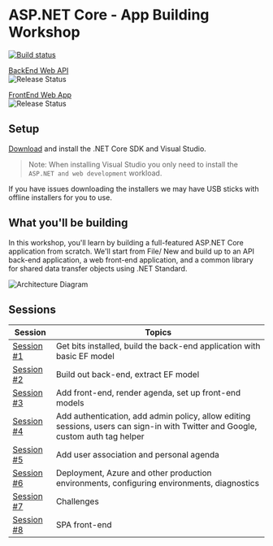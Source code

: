 # ASP.NET Core - App Building Workshop

<a href="https://dotnetfoundation.visualstudio.com/AspNetCoreWorkshop/_build/latest?definitionId=30">![Build status](https://dotnetfoundation.visualstudio.com/AspNetCoreWorkshop/_apis/build/status/ASP.NET%20Workshop-ASP.NET%20Core-CI-import)</a>

[BackEnd Web API](https://aspnetcorews-backend.azurewebsites.net)<br/> ![Release Status](https://dotnetfoundation.vsrm.visualstudio.com/_apis/public/Release/badge/a68bc2e9-c4e7-4af9-80a5-2cfdbcb4805f/1/2)

[FrontEnd Web App](https://aspnetcorews-frontend.azurewebsites.net)
<br/>![Release Status](https://msft-shayne.vsrm.visualstudio.com/_apis/public/Release/badge/6bb14994-33a9-43d6-b737-dd68d09428c1/2/3)

## Setup

[Download](https://www.microsoft.com/net/download) and install the .NET Core SDK and Visual Studio.

> Note: When installing Visual Studio you only need to install the `ASP.NET and web development` workload.

If you have issues downloading the installers we may have USB sticks with offline installers for you to use.

## What you'll be building
In this workshop, you'll learn by building a full-featured ASP.NET Core application from scratch. We'll start from File/ New and build up to an API back-end application, a web front-end application, and a common library for shared data transfer objects using .NET Standard.

![Architecture Diagram](https://rawgit.com/dotnet-presentations/aspnetcore-app-workshop/master/docs/architecture-diagram.svg)

## Sessions

| Session | Topics |
| ----- | ---- |
| [Session #1](/docs/1.%20Create%20BackEnd%20API%20project.md) | Get bits installed, build the back-end application with basic EF model |
| [Session #2](/docs/2.%20Build%20out%20BackEnd%20and%20Refactor.md) | Build out back-end, extract EF model |  |
| [Session #3](/docs/3.%20Add%20front-end%2C%20render%20agenda%2C%20set%20up%20front-end%20models.md) | Add front-end, render agenda, set up front-end models |
| [Session #4](/docs/4.%20Add%20auth%20features.md) | Add authentication, add admin policy, allow editing sessions, users can sign-in with Twitter and Google, custom auth tag helper |
| [Session #5](/docs/5.%20Add%20personal%20agenda.md) | Add user association and personal agenda |
| [Session #6](docs/6.%20Deployment.md) | Deployment, Azure and other production environments, configuring environments, diagnostics |
| [Session #7](/docs/7.%20Challenges.md) | Challenges |
| [Session #8](/docs/8.%20SPA%20FrontEnd.md) | SPA front-end |

